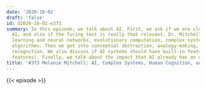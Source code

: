 ```yaml
---
date: '2020-10-02'
draft: 'false'
id: d2020-10-02-e373
summary: In this episode, we talk about AI. First, we ask if we are close to human-level
  AI, and also if the Turing test is really that relevant. Dr. Mitchell explains deep
  learning and neural networks, evolutionary computation, complex systems, and genetic
  algorithms. Then we get into conceptual abstraction, analogy-making, and visual
  recognition. We also discuss if AI systems should have built-in features (innate
  features). Finally, we talk about the impact that AI already has on our lives.
title: '#373 Melanie Mitchell: AI, Complex Systems, Human Cognition, and Algorithms'
---
```

{{< episode >}}
